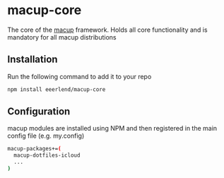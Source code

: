 # macup-core

The core of the [macup](https://github.com/eeerlend/macup-builder) framework. Holds all core functionality and is mandatory for all macup distributions

## Installation
Run the following command to add it to your repo

```bash
npm install eeerlend/macup-core
```

## Configuration

macup modules are installed using NPM and then registered in the main config file (e.g. my.config)

```bash
macup-packages+=(
  macup-dotfiles-icloud
  ...
)
```
